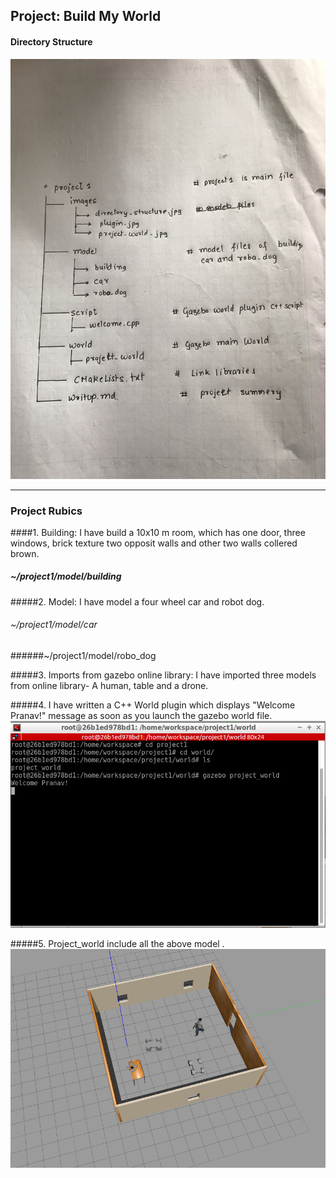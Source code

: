 ## Project:  Build My World

[image1]: ./images/directory_structure.jpg
[image2]: ./images/plugin.jpg
[image3]: ./images/project_world.jpg

#### Directory Structure
![alt text][image1]

---
### Project Rubics 
####1. Building:  I have build a 10x10 m room, which has one door, three windows, brick texture two opposit walls and other two walls collered brown.
##### ~/project1/model/building

#####2. Model: I have model a four wheel car and robot dog.
###### ~/project1/model/car
######~/project1/model/robo_dog


#####3. Imports from gazebo online library: I have imported three models from online library-  A human, table and a drone.

#####4. I have written a C++ World plugin which displays "Welcome Pranav!"  message as soon as you launch the gazebo world file.
![alt text][image2]

 #####5. Project_world include all the above model .
![alt text][image3]

